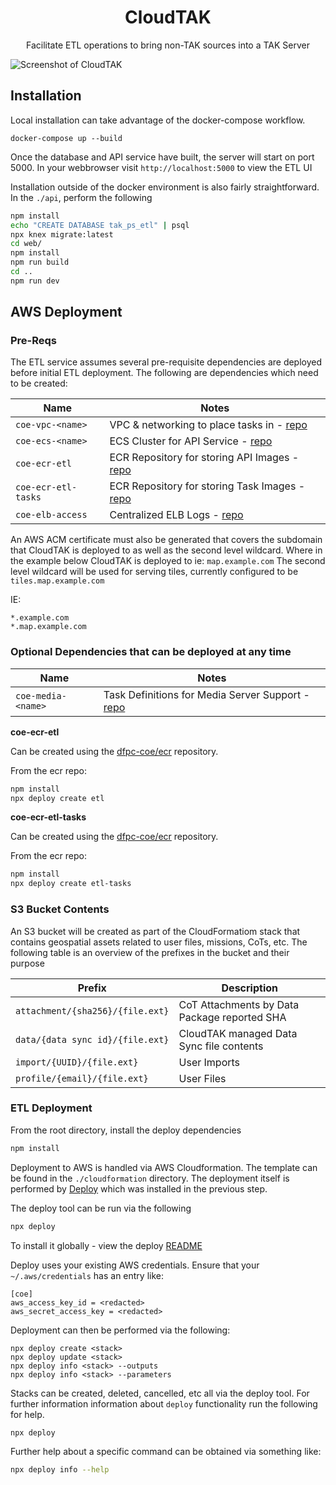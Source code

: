 <h1 align=center>CloudTAK</h1>

<p align=center>Facilitate ETL operations to bring non-TAK sources into a TAK Server</p>

<img src='./docs/Screenshot.png' alt='Screenshot of CloudTAK'/>

## Installation

Local installation can take advantage of the docker-compose workflow.

```
docker-compose up --build
```

Once the database and API service have built, the server will start on port 5000.
In your webbrowser visit `http://localhost:5000` to view the ETL UI

Installation outside of the docker environment is also fairly straightforward.
In the `./api`, perform the following

```sh
npm install
echo "CREATE DATABASE tak_ps_etl" | psql
npx knex migrate:latest
cd web/
npm install
npm run build
cd ..
npm run dev
```

## AWS Deployment

### Pre-Reqs

The ETL service assumes several pre-requisite dependencies are deployed before
initial ETL deployment.
The following are dependencies which need to be created:

| Name                  | Notes |
| --------------------- | ----- |
| `coe-vpc-<name>`      | VPC & networking to place tasks in - [repo](https://github.com/dfpc-coe/vpc) |
| `coe-ecs-<name>`      | ECS Cluster for API Service - [repo](https://github.com/dfpc-coe/ecs) |
| `coe-ecr-etl`         | ECR Repository for storing API Images - [repo](https://github.com/dfpc-coe/ecr)     |
| `coe-ecr-etl-tasks`   | ECR Repository for storing Task Images - [repo](https://github.com/dfpc-coe/ecr)  |
| `coe-elb-access`      | Centralized ELB Logs - [repo](https://github.com/dfpc-coe/elb-logs) |

An AWS ACM certificate must also be generated that covers the subdomain that CloudTAK is deployed to as well
as the second level wildcard. Where in the example below CloudTAK is deployed to ie: `map.example.com` The second
level wildcard will be used for serving tiles, currently configured to be `tiles.map.example.com`

IE:
```
*.example.com
*.map.example.com
```

### Optional Dependencies that can be deployed at any time

| Name                  | Notes |
| --------------------- | ----- |
| `coe-media-<name>`   | Task Definitions for Media Server Support - [repo](ttps://github.com/dfoc-coe/media-infra)  |

**coe-ecr-etl**

Can be created using the [dfpc-coe/ecr](https://github.com/dfpc-coe/ecr) repository.

From the ecr repo:
```sh
npm install
npx deploy create etl
```

**coe-ecr-etl-tasks**

Can be created using the [dfpc-coe/ecr](https://github.com/dfpc-coe/ecr) repository.

From the ecr repo:
```sh
npm install
npx deploy create etl-tasks
```

### S3 Bucket Contents

An S3 bucket will be created as part of the CloudFormatiom stack that contains geospatial assets
related to user files, missions, CoTs, etc. The following table is an overview of the prefixes
in the bucket and their purpose

| Prefix | Description |
| ------ | ----------- |
| `attachment/{sha256}/{file.ext}`  | CoT Attachments by Data Package reported SHA |
| `data/{data sync id}/{file.ext}`  | CloudTAK managed Data Sync file contents |
| `import/{UUID}/{file.ext}`        | User Imports |
| `profile/{email}/{file.ext}`      | User Files |

### ETL Deployment

From the root directory, install the deploy dependencies

```sh
npm install
```

Deployment to AWS is handled via AWS Cloudformation. The template can be found in the `./cloudformation`
directory. The deployment itself is performed by [Deploy](https://github.com/openaddresses/deploy) which
was installed in the previous step.

The deploy tool can be run via the following

```sh
npx deploy
```

To install it globally - view the deploy [README](https://github.com/openaddresses/deploy)

Deploy uses your existing AWS credentials. Ensure that your `~/.aws/credentials` has an entry like:

```
[coe]
aws_access_key_id = <redacted>
aws_secret_access_key = <redacted>
```

Deployment can then be performed via the following:

```
npx deploy create <stack>
npx deploy update <stack>
npx deploy info <stack> --outputs
npx deploy info <stack> --parameters
```

Stacks can be created, deleted, cancelled, etc all via the deploy tool. For further information
information about `deploy` functionality run the following for help.

```sh
npx deploy
```

Further help about a specific command can be obtained via something like:

```sh
npx deploy info --help
```

